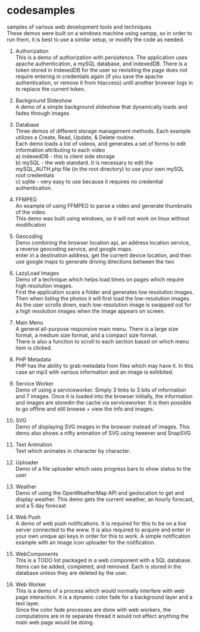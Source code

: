 # codesamples
samples of various web development tools and techniques<br>
These demos were built on a windows machine using xampp, so in order to run them, 
it is best to use a similar setup, or modify the code as needed.

1) Authorization<br>
	This is a demo of authorization with persistence. The application uses apache authentication,
	a mySQL database, and indexedDB. There is a token stored in indexedDB for the user so revisiting
	the page does not require entering in credentials again (if you save the apache authentication, or remove it from htaccess)
	 until another browser logs in to replace the current token.<br>

2) Background Slideshow<br>
	A demo of a simple background slideshow that dynamically loads and fades through images<br>

3) Database<br>
	Three demos of different storage management methods. Each example utilizes a Create, Read, Update, & Delete routine.<br>
	Each demo loads a list of videos, and generates a set of forms to edit information attributing to each video<br>
	a) indexedDB - this is client side storage<br>
	b) mySQL - the web standard. It is necessary to edit the mySQL_AUTH.php file (in the root directory) to use your own mySQL root credentials<br>
	c) sqlite - very easy to use because it requires no credential authentication. <br>

4) FFMPEG<br>
	An example of using FFMPEG to parse a video and generate thumbnails of the video.<br>
	This demo was built using windows, so it will not work on linux without modification<br>

5) Geocoding<br>
	Demo combining the browser location api, an address location service, a reverse geocoding service, and google maps.<br>
	enter in a destination address, get the current device location, and then use google maps to generate driving directions between the two<br>

6) LazyLoad Images<br>
	Demo of a technique which helps load times on pages which require high resolution images.<br>
	First the application scans a folder and generates low resolution images. Then when listing the photos
	it will first load the low-resolution images. As the user scrolls down, each low-resolution image is swapped out for a high resolution images 
	when the image appears on screen.<br>

7) Main Menu<br>
	A general all-purpose responsive main menu. There is a large size format, a medium size format, and a compact size format.<br>
	There is also a function to scroll to each section based on which menu item is clicked.<br>

8) PHP Metadata<br>
	PHP has the ability to grab metadata from files which may have it. In this case an mp3 with various information and an image is exhibited.<br>

9) Service Worker<br>
	Demo of using a serviceworker. Simply 3 links to 3 bits of information and 7 images. Once it is loaded into the browser initially, the information
	and images are storedin the cache via serviceworker. It is then possible to go offline and still browse + view the info and images.<br>

10) SVG<br>
	Demo of displaying SVG images in the browser instead of images. This demo also shows a nifty animation of SVG using tweener and SnapSVG<br>

11) Text Animation<br>
	Text which animates in character by character.<br>

12) Uploader<br>
	Demo of a file uploader which uses progress bars to show status to the user<br>

13) Weather<br>
	Demo of using the OpenWeatherMap API and geolocation to get and display weather. This demo gets the current weather, an hourly forecast, and a 5 day forecast<br>

14) Web Push<br>
	A demo of web push notifications. It is required for this to be on a live server connected to the www. It is also required to acquire and enter in your own 
	unique api keys in order for this to work. A simple notification example with an image icon uploader for the notification.<br>

15) WebComponents<br>
	This is a TODO list packaged in a web component with a SQL database. Items can be added, completed, and removed.
	Each is stored in the database unless they are deleted by the user.<br>

16) Web Worker<br>
	This is a demo of a process which would normally interfere with web page interaction. It is a dynamic color fade for a background layer and a text layer.<br>
	Since the color fade processes are done with web workers, the computations are in te separate thread it would not effect anything the main web page would be doing.<br>